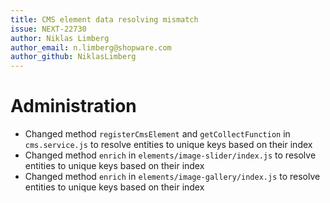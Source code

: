 ```yaml
---
title: CMS element data resolving mismatch
issue: NEXT-22730
author: Niklas Limberg
author_email: n.limberg@shopware.com
author_github: NiklasLimberg
---
```

# Administration
* Changed method `registerCmsElement` and `getCollectFunction` in `cms.service.js` to resolve entities to unique keys based on their index
* Changed method `enrich` in `elements/image-slider/index.js` to resolve entities to unique keys based on their index
* Changed method `enrich` in `elements/image-gallery/index.js` to resolve entities to unique keys based on their index
